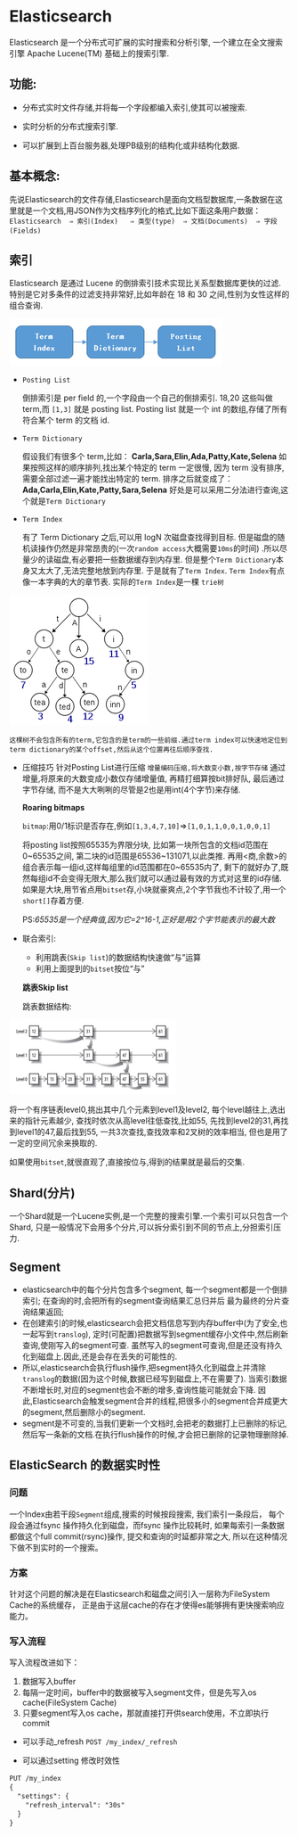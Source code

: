 # Elasticsearch

Elasticsearch 是一个分布式可扩展的实时搜索和分析引擎,
一个建立在全文搜索引擎 Apache Lucene(TM) 基础上的搜索引擎.

## 功能:

* 分布式实时文件存储,并将每一个字段都编入索引,使其可以被搜索.

* 实时分析的分布式搜索引擎.

* 可以扩展到上百台服务器,处理PB级别的结构化或非结构化数据.

## 基本概念:

先说Elasticsearch的文件存储,Elasticsearch是面向文档型数据库,一条数据在这里就是一个文档,用JSON作为文档序列化的格式,比如下面这条用户数据：
`Elasticsearch  ⇒ 索引(Index)   ⇒ 类型(type)  ⇒ 文档(Documents)  ⇒ 字段(Fields)  
`

## 索引

Elasticsearch 是通过 Lucene 的倒排索引技术实现比关系型数据库更快的过滤.
特别是它对多条件的过滤支持非常好,比如年龄在 18 和 30 之间,性别为女性这样的组合查询.

![](../../assets/img/ElasticsearchTermIndex.jpg)

* `Posting List`
    
    倒排索引是 per field 的,一个字段由一个自己的倒排索引.
    18,20 这些叫做 term,而 `[1,3]` 就是 posting list.
    Posting list 就是一个 int 的数组,存储了所有符合某个 term 的文档 id.

* `Term Dictionary`

    假设我们有很多个 term,比如：
    **Carla,Sara,Elin,Ada,Patty,Kate,Selena**
    如果按照这样的顺序排列,找出某个特定的 term 一定很慢,
    因为 term 没有排序,需要全部过滤一遍才能找出特定的 term.
    排序之后就变成了：
    **Ada,Carla,Elin,Kate,Patty,Sara,Selena**
    好处是可以采用二分法进行查询,这个就是`Term Dictionary`

* `Term Index`

    有了 Term Dictionary 之后,可以用 logN 次磁盘查找得到目标.
    但是磁盘的随机读操作仍然是非常昂贵的(一次`random access`大概需要`10ms`的时间)
    .所以尽量少的读磁盘,有必要把一些数据缓存到内存里.
    但是整个`Term Dictionary`本身又太大了,无法完整地放到内存里.
    于是就有了`Term Index`.
    `Term Index`有点像一本字典的大的章节表.
    实际的`Term Index`是一棵 `trie树`
    
![`FST`,`Finite State Transducers`,有穷状态转换器](../../assets/img/Elasticsearch_Trie.png) 

    这棵树不会包含所有的term,它包含的是term的一些前缀.通过term index可以快速地定位到term dictionary的某个offset,然后从这个位置再往后顺序查找.
    
* 压缩技巧
    针对Posting List进行压缩
    `增量编码压缩,将大数变小数,按字节存储`
    通过增量,将原来的大数变成小数仅存储增量值,
    再精打细算按bit排好队,
    最后通过字节存储,
    而不是大大咧咧的尽管是2也是用int(4个字节)来存储.
    
    **Roaring bitmaps**
    
    `bitmap`:用0/1标识是否存在,例如`[1,3,4,7,10]`=>`[1,0,1,1,0,0,1,0,0,1]`
    
    将posting list按照65535为界限分块,
    比如第一块所包含的文档id范围在0\~65535之间,
    第二块的id范围是65536\~131071,以此类推.
    再用<商,余数>的组合表示每一组id,这样每组里的id范围都在0\~65535内了,
    剩下的就好办了,既然每组id不会变得无限大,那么我们就可以通过最有效的方式对这里的id存储.
    如果是大块,用节省点用`bitset`存,小块就豪爽点,2个字节我也不计较了,用一个`short[]`存着方便.
    
    PS:*65535是一个经典值,因为它=2^16-1,正好是用2个字节能表示的最大数*
    
* 联合索引:
    * 利用跳表(`Skip list`)的数据结构快速做“与”运算
    * 利用上面提到的`bitset`按位“与”
    
    **跳表Skip list**
    
    跳表数据结构:

![](../../assets/img/Elasticsearch_skiplist.png)

将一个有序链表level0,挑出其中几个元素到level1及level2,
每个level越往上,选出来的指针元素越少,
查找时依次从高level往低查找,比如55,
先找到level2的31,再找到level1的47,最后找到55,
一共3次查找,查找效率和2叉树的效率相当,
但也是用了一定的空间冗余来换取的.

如果使用`bitset`,就很直观了,直接按位与,得到的结果就是最后的交集.

## Shard(分片)

一个Shard就是一个Lucene实例,是一个完整的搜索引擎.一个索引可以只包含一个Shard,
只是一般情况下会用多个分片,可以拆分索引到不同的节点上,分担索引压力.



## Segment

* elasticsearch中的每个分片包含多个segment,
每一个segment都是一个倒排索引;
在查询的时,会把所有的segment查询结果汇总归并后
最为最终的分片查询结果返回; 
* 在创建索引的时候,elasticsearch会把文档信息写到内存buffer中(为了安全,也一起写到`translog`),
定时(可配置)把数据写到segment缓存小文件中,然后刷新查询,使刚写入的segment可查. 
虽然写入的segment可查询,但是还没有持久化到磁盘上.因此,还是会存在丢失的可能性的. 
* 所以,elasticsearch会执行flush操作,把segment持久化到磁盘上并清除`translog`的数据(因为这个时候,数据已经写到磁盘上,不在需要了). 
当索引数据不断增长时,对应的segment也会不断的增多,查询性能可能就会下降.
因此,Elasticsearch会触发segment合并的线程,把很多小的segment合并成更大的segment,然后删除小的segment. 
* segment是不可变的,当我们更新一个文档时,会把老的数据打上已删除的标记,
然后写一条新的文档.在执行flush操作的时候,才会把已删除的记录物理删除掉.



## ElasticSearch 的数据实时性
### 问题
 一个Index由若干段`Segment`组成,搜索的时候按段搜索,
我们索引一条段后，
每个段会通过fsync 操作持久化到磁盘，而fsync 操作比较耗时,
如果每索引一条数据都做这个full commit(rsync)操作,
提交和查询的时延都非常之大,
所以在这种情况下做不到实时的一个搜索。
### 方案
针对这个问题的解决是在Elasticsearch和磁盘之间引入一层称为FileSystem Cache的系统缓存，
正是由于这层cache的存在才使得es能够拥有更快搜索响应能力。
### 写入流程
写入流程改进如下：
1. 数据写入buffer
2. 每隔一定时间，buffer中的数据被写入segment文件，但是先写入os cache(FileSystem Cache)
3. 只要segment写入os cache，那就直接打开供search使用，不立即执行commit
* 可以手动_refresh
`POST /my_index/_refresh`

* 可以通过setting 修改时效性
```
PUT /my_index
{
  "settings": {
    "refresh_interval": "30s" 
  }
}
```



    




    
    


    

    
    
    
















